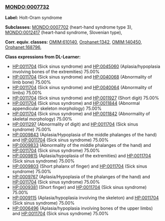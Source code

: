 
### [MONDO:0007732](http://purl.obolibrary.org/obo/MONDO_0007732)
**Label:** Holt-Oram syndrome

**Subclasses:** [MONDO:0007702](http://purl.obolibrary.org/obo/MONDO_0007702) (heart-hand syndrome type 3), [MONDO:0012417](http://purl.obolibrary.org/obo/MONDO_0012417) (heart-hand syndrome, Slovenian type), 

**Corr. equiv. classes:** [OMIM:610140](http://purl.obolibrary.org/obo/OMIM_610140), [Orphanet:1342](http://www.orpha.net/ORDO/Orphanet_1342), [OMIM:140450](http://purl.obolibrary.org/obo/OMIM_140450), [Orphanet:168796](http://www.orpha.net/ORDO/Orphanet_168796), 

**Class expressions from DL-Learner:**

- [HP:0011704](http://purl.obolibrary.org/obo/HP_0011704) (Sick sinus syndrome) and [HP:0045060](http://purl.obolibrary.org/obo/HP_0045060) (Aplasia/hypoplasia involving bones of the extremities) 75.00%
- [HP:0011704](http://purl.obolibrary.org/obo/HP_0011704) (Sick sinus syndrome) and [HP:0040068](http://purl.obolibrary.org/obo/HP_0040068) (Abnormality of limb bone) 75.00%
- [HP:0011704](http://purl.obolibrary.org/obo/HP_0011704) (Sick sinus syndrome) and [HP:0040064](http://purl.obolibrary.org/obo/HP_0040064) (Abnormality of limbs) 75.00%
- [HP:0011704](http://purl.obolibrary.org/obo/HP_0011704) (Sick sinus syndrome) and [HP:0011927](http://purl.obolibrary.org/obo/HP_0011927) (Short digit) 75.00%
- [HP:0011704](http://purl.obolibrary.org/obo/HP_0011704) (Sick sinus syndrome) and [HP:0011844](http://purl.obolibrary.org/obo/HP_0011844) (Abnormal appendicular skeleton morphology) 75.00%
- [HP:0011704](http://purl.obolibrary.org/obo/HP_0011704) (Sick sinus syndrome) and [HP:0011842](http://purl.obolibrary.org/obo/HP_0011842) (Abnormality of skeletal morphology) 75.00%
- [HP:0011297](http://purl.obolibrary.org/obo/HP_0011297) (Abnormality of digit) and [HP:0011704](http://purl.obolibrary.org/obo/HP_0011704) (Sick sinus syndrome) 75.00%
- [HP:0009843](http://purl.obolibrary.org/obo/HP_0009843) (Aplasia/Hypoplasia of the middle phalanges of the hand) and [HP:0011704](http://purl.obolibrary.org/obo/HP_0011704) (Sick sinus syndrome) 75.00%
- [HP:0009833](http://purl.obolibrary.org/obo/HP_0009833) (Abnormality of the middle phalanges of the hand) and [HP:0011704](http://purl.obolibrary.org/obo/HP_0011704) (Sick sinus syndrome) 75.00%
- [HP:0009815](http://purl.obolibrary.org/obo/HP_0009815) (Aplasia/hypoplasia of the extremities) and [HP:0011704](http://purl.obolibrary.org/obo/HP_0011704) (Sick sinus syndrome) 75.00%
- [HP:0009803](http://purl.obolibrary.org/obo/HP_0009803) (Short phalanx of finger) and [HP:0011704](http://purl.obolibrary.org/obo/HP_0011704) (Sick sinus syndrome) 75.00%
- [HP:0009767](http://purl.obolibrary.org/obo/HP_0009767) (Aplasia/Hypoplasia of the phalanges of the hand) and [HP:0011704](http://purl.obolibrary.org/obo/HP_0011704) (Sick sinus syndrome) 75.00%
- [HP:0009381](http://purl.obolibrary.org/obo/HP_0009381) (Short finger) and [HP:0011704](http://purl.obolibrary.org/obo/HP_0011704) (Sick sinus syndrome) 75.00%
- [HP:0009115](http://purl.obolibrary.org/obo/HP_0009115) (Aplasia/hypoplasia involving the skeleton) and [HP:0011704](http://purl.obolibrary.org/obo/HP_0011704) (Sick sinus syndrome) 75.00%
- [HP:0006496](http://purl.obolibrary.org/obo/HP_0006496) (Aplasia/hypoplasia involving bones of the upper limbs) and [HP:0011704](http://purl.obolibrary.org/obo/HP_0011704) (Sick sinus syndrome) 75.00%


